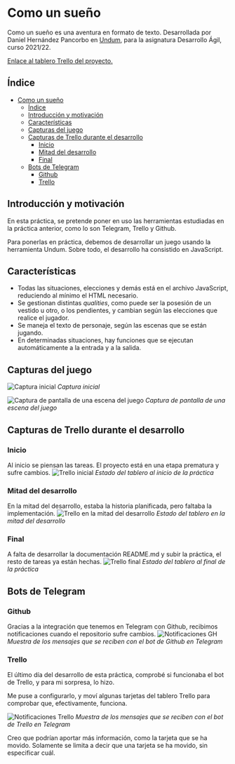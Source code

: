 
# Como un sueño

Como un sueño es una aventura en formato de texto. Desarrollada por Daniel Hernández Pancorbo en [Undum](https://github.com/idmillington/undum), para la asignatura Desarrollo Ágil, curso 2021/22.

[Enlace al tablero Trello del proyecto.](https://trello.com/b/ob7IDgBW/practica-2)

## Índice
- [Como un sueño](#como-un-sue-o)
  * [Índice](#-ndice)
  * [Introducción y motivación](#introducci-n-y-motivaci-n)
  * [Características](#caracter-sticas)
  * [Capturas del juego](#capturas-del-juego)
  * [Capturas de Trello durante el desarrollo](#capturas-de-trello-durante-el-desarrollo)
    + [Inicio](#inicio)
    + [Mitad del desarrollo](#mitad-del-desarrollo)
    + [Final](#final)
  * [Bots de Telegram](#bots-de-telegram)
    + [Github](#github)
    + [Trello](#trello)

## Introducción y motivación
En esta práctica, se pretende poner en uso las herramientas estudiadas en la práctica anterior, como lo son Telegram, Trello y Github.

Para ponerlas en práctica, debemos de desarrollar un juego usando la herramienta Undum. Sobre todo, el desarrollo ha consistido en JavaScript.

## Características
- Todas las situaciones, elecciones y demás está en el archivo JavaScript, reduciendo al mínimo el HTML necesario.
- Se gestionan distintas _qualities_, como puede ser la posesión de un vestido u otro, o los pendientes, y cambian según las elecciones que realice el jugador.
- Se maneja el texto de personaje, según las escenas que se están jugando.
- En determinadas situaciones, hay funciones que se ejecutan automáticamente a la entrada y a la salida.

## Capturas del juego
![Captura inicial](https://raw.githubusercontent.com/UJA-Desarrollo-Agil/d-agil-2021-2022-practica-2-dhp00010/master/games/media/img/capjuego1.png)
*Captura inicial*

![Captura de pantalla de una escena del juego](https://raw.githubusercontent.com/UJA-Desarrollo-Agil/d-agil-2021-2022-practica-2-dhp00010/master/games/media/img/capjuego2.png)
*Captura de pantalla de una escena del juego*

## Capturas de Trello durante el desarrollo
### Inicio
Al inicio se piensan las tareas. El proyecto está en una etapa prematura y sufre cambios.
![Trello inicial](https://raw.githubusercontent.com/UJA-Desarrollo-Agil/d-agil-2021-2022-practica-2-dhp00010/master/games/media/img/trello1.png)
*Estado del tablero al inicio de la práctica*

### Mitad del desarrollo
En la mitad del desarrollo, estaba la historia planificada, pero faltaba la implementación.
![Trello en la mitad del desarrollo](https://raw.githubusercontent.com/UJA-Desarrollo-Agil/d-agil-2021-2022-practica-2-dhp00010/master/games/media/img/trello2.png)
*Estado del tablero en la mitad del desarrollo*

### Final
A falta de desarrollar la documentación README.md y subir la práctica, el resto de tareas ya están hechas.
![Trello final](https://raw.githubusercontent.com/UJA-Desarrollo-Agil/d-agil-2021-2022-practica-2-dhp00010/master/games/media/img/trello3.png)
*Estado del tablero al final de la práctica*

## Bots de Telegram
### Github
Gracias a la integración que tenemos en Telegram con Github, recibimos notificaciones cuando el repositorio sufre cambios.
![Notificaciones GH](https://raw.githubusercontent.com/UJA-Desarrollo-Agil/d-agil-2021-2022-practica-2-dhp00010/master/games/media/img/bot_gh.png)
*Muestra de los mensajes que se reciben con el bot de Github en Telegram*

### Trello
El último día del desarrollo de esta práctica, comprobé si funcionaba el bot de Trello, y para mi sorpresa, lo hizo.

Me puse a configurarlo, y moví algunas tarjetas del tablero Trello para comprobar que, efectivamente, funciona.

![Notificaciones Trello](https://raw.githubusercontent.com/UJA-Desarrollo-Agil/d-agil-2021-2022-practica-2-dhp00010/master/games/media/img/bot_trello.png)
*Muestra de los mensajes que se reciben con el bot de Trello en Telegram*

Creo que podrían aportar más información, como la tarjeta que se ha movido. Solamente se limita a decir que una tarjeta se ha movido, sin especificar cuál.